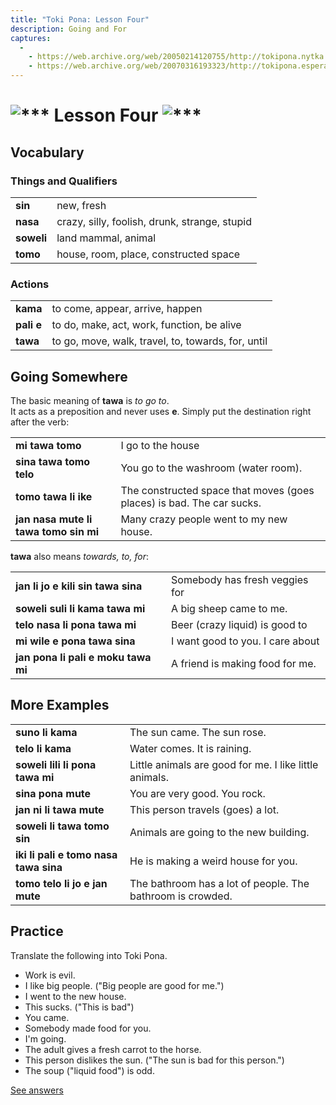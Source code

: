 ```yaml
---
title: "Toki Pona: Lesson Four"
description: Going and For
captures:
  -
    - https://web.archive.org/web/20050214120755/http://tokipona.nytka.org:80/about/lesson/tp4.html
    - https://web.archive.org/web/20070316193323/http://tokipona.esperanto-jeunes.org:80/about/lesson/tp4.html
---
```


# ![***](/images/Sonja/swirl.gif) Lesson Four ![***](/images/Sonja/swirl.gif)

## Vocabulary
### Things and Qualifiers
|            |                                               |
| ---------- | --------------------------------------------- |
| **sin**    | new, fresh                                    |
| **nasa**   | crazy, silly, foolish, drunk, strange, stupid |
| **soweli** | land mammal, animal                           |
| **tomo**   | house, room, place, constructed space         |
### Actions
|            |                                                    |
| ---------- | -------------------------------------------------- |
| **kama**   | to come, appear, arrive, happen                    |
| **pali e** | to do, make, act, work, function, be alive         |
| **tawa**   | to go, move, walk, travel, to, towards, for, until |

 
## Going Somewhere

The basic meaning of **tawa** is _to go to_.  
It acts as a preposition and never uses **e**. Simply put the destination right after the verb:

|                                       |                                                                       |
| ------------------------------------- | --------------------------------------------------------------------- |
| **mi tawa tomo**                      | I go to the house                                                     |
| **sina tawa tomo telo**               | You go to the washroom (water room).                                  |
| **tomo tawa li ike**                  | The constructed space that moves (goes places) is bad. The car sucks. |
| **jan nasa mute li tawa tomo sin mi** | Many crazy people went to my new house.                               |

**tawa** also means _towards, to, for_:

|                                     |                                  |
| ----------------------------------- | -------------------------------- |
| **jan li jo e kili sin tawa sina**  | Somebody has fresh veggies for   | you.
| **soweli suli li kama tawa mi**     | A big sheep came to me.          |
| **telo nasa li pona tawa mi**       | Beer (crazy liquid) is good to   |/for me. I like beer.
| **mi wile e pona tawa sina**        | I want good to you. I care about | you. I love you.
| **jan pona li pali e moku tawa mi** | A friend is making food for me.  |


## More Examples
|                                       |                                                            |
| ------------------------------------- | ---------------------------------------------------------- |
| **suno li kama**                      | The sun came. The sun rose.                                |
| **telo li kama**                      | Water comes. It is raining.                                |
| **soweli lili li pona tawa mi**       | Little animals are good for me. I like little animals.     |
| **sina pona mute**                    | You are very good. You rock.                               |
| **jan ni li tawa mute**               | This person travels (goes) a lot.                          |
| **soweli li tawa tomo sin**           | Animals are going to the new building.                     |
| **iki li pali e tomo nasa tawa sina** | He is making a weird house for you.                        |
| **tomo telo li jo e jan mute**        | The bathroom has a lot of people. The bathroom is crowded. |

 

## Practice

Translate the following into Toki Pona.

- Work is evil. 
- I like big people. ("Big people are good for me.") 
- I went to the new house. 
- This sucks. ("This is bad") 
- You came. 
- Somebody made food for you. 
- I'm going. 
- The adult gives a fresh carrot to the horse. 
- This person dislikes the sun. ("The sun is bad for this person.") 
- The soup ("liquid food")  is odd. 

[See answers](ans4)